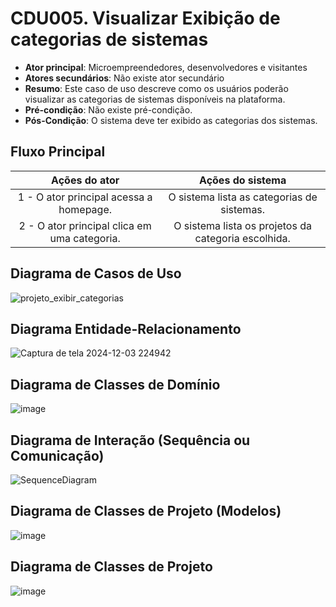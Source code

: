 # CDU005. Visualizar Exibição de categorias de sistemas

- **Ator principal**: Microempreendedores, desenvolvedores e visitantes
- **Atores secundários**: Não existe ator secundário
- **Resumo**: Este caso de uso descreve como os usuários poderão visualizar as categorias de sistemas disponíveis na plataforma.
- **Pré-condição**: Não existe pré-condição.
- **Pós-Condição**: O sistema deve ter exibido as categorias dos sistemas.

## Fluxo Principal
| Ações do ator | Ações do sistema |
| :-----------------: | :-----------------: | 
| 1 - O ator principal acessa a homepage. | O sistema lista as categorias de sistemas. |  
| 2 - O ator principal clica em uma categoria. | O sistema lista os projetos da categoria escolhida. | 

## Diagrama de Casos de Uso

![projeto_exibir_categorias](https://github.com/user-attachments/assets/cc3590a2-8c22-4b50-b85c-38d979db832d)


## Diagrama Entidade-Relacionamento

![Captura de tela 2024-12-03 224942](https://github.com/user-attachments/assets/8e58353c-498c-4065-aadf-552d795f92d5)

## Diagrama de Classes de Domínio

![image](https://github.com/user-attachments/assets/83b582b7-c589-47a2-89ee-c4945d4f2cb0)

## Diagrama de Interação (Sequência ou Comunicação)

![SequenceDiagram](https://github.com/user-attachments/assets/51fe954a-d5f1-4235-8e29-8d53c403a5ac)

## Diagrama de Classes de Projeto (Modelos)

![image](https://github.com/user-attachments/assets/113e83fe-5acb-45d4-9b02-6956aa00a38f)

## Diagrama de Classes de Projeto

![image](https://github.com/user-attachments/assets/ca3b10e1-e97d-40e4-a7e1-3c3795106276)


